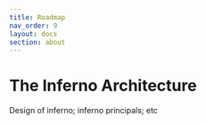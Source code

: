 ```yaml
---
title: Roadmap
nav_order: 9
layout: docs
section: about
---
```

# The Inferno Architecture

Design of inferno; inferno principals; etc